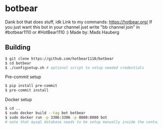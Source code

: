 # botbear
Dank bot that does stuff, idk
Link to my commands: https://hotbear.org/
If you just want this bot in your channel just write "bb channel join" in #botbear1110 or #HotBear1110 :)
Made by: Mads Hauberg

## Building

```bash
$ git clone https://github.com/hotbear1110/botbear
$ cd botbear
$ ./configsetup.sh # optional script to setup needed credentials
```

Pre-commit setup
```bash
$ pip install pre-commit
$ pre-commit install
```

Docker setup

```bash
$ cd ..
$ sudo docker build --tag bot botbear
$ sudo docker run -p 3306:3306 -p 8080:8080 bot
# note that mysql database needs to be setup manually inside the container
```
